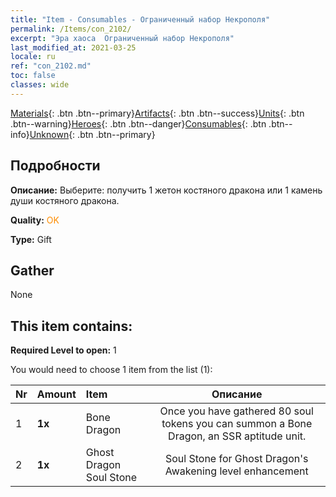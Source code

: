 ```yaml
---
title: "Item - Consumables - Ограниченный набор Некрополя"
permalink: /Items/con_2102/
excerpt: "Эра хаоса  Ограниченный набор Некрополя"
last_modified_at: 2021-03-25
locale: ru
ref: "con_2102.md"
toc: false
classes: wide
---
```

 [Materials](/ru/Items/){: .btn .btn--primary}[Artifacts](/ru/Items/Artifacts/){: .btn .btn--success}[Units](/ru/Items/Units/){: .btn .btn--warning}[Heroes](/ru/Items/Heroes/){: .btn .btn--danger}[Consumables](/ru/Items/Consumables/){: .btn .btn--info}[Unknown](/ru/Items/Unknown/){: .btn .btn--primary}

## Подробности
 **Описание:** Выберите: получить 1 жетон костяного дракона или 1 камень души костяного дракона.

 **Quality:** <span style="color: #FF8C00">OK</span>

 **Type:** Gift

## Gather

  None

## This item contains:

 **Required Level to open:** 1

 You would need to choose 1 item from the list (1):

  | Nr | Amount |     Item    | Описание |
  |:---|:-------|:------------|:-----------:|
  | 1 |  **1x** | Bone Dragon | Once you have gathered 80 soul tokens you can summon a Bone Dragon, an SSR aptitude unit.  | 
  | 2 |  **1x** | Ghost Dragon Soul Stone | Soul Stone for Ghost Dragon's Awakening level enhancement  | 
